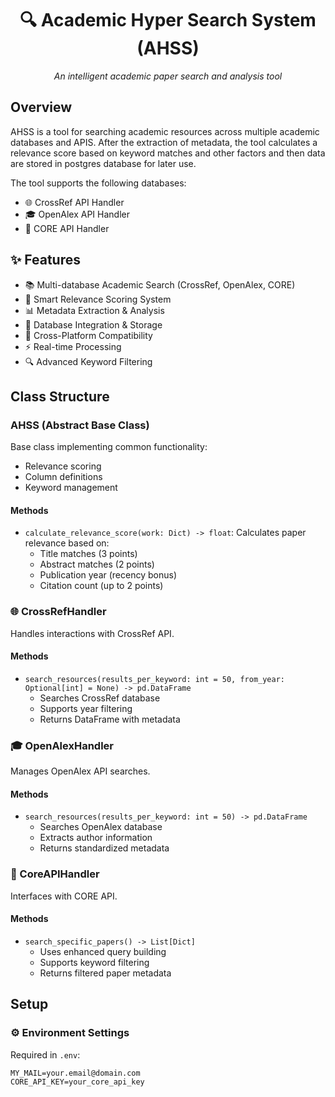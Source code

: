 <div align="center">

# 🔍 Academic Hyper Search System (AHSS)

*An intelligent academic paper search and analysis tool*

</div>

## Overview
AHSS is a tool for searching academic resources across multiple academic databases and APIS. After the extraction of metadata, the tool calculates a relevance score based on keyword matches and other factors and then data are stored in postgres database for later use. 

The tool supports the following databases:
- 🌐 CrossRef API Handler
- 🎓 OpenAlex API Handler
- 📖 CORE API Handler

## ✨ Features
- 📚 Multi-database Academic Search (CrossRef, OpenAlex, CORE)
- 🎯 Smart Relevance Scoring System
- 📊 Metadata Extraction & Analysis
- 💾 Database Integration & Storage
- 🔄 Cross-Platform Compatibility
- ⚡ Real-time Processing
- 🔍 Advanced Keyword Filtering

## Class Structure

### AHSS (Abstract Base Class)
Base class implementing common functionality:
- Relevance scoring
- Column definitions
- Keyword management

#### Methods
- `calculate_relevance_score(work: Dict) -> float`: Calculates paper relevance based on:
  - Title matches (3 points)
  - Abstract matches (2 points)
  - Publication year (recency bonus)
  - Citation count (up to 2 points)

### 🌐 CrossRefHandler
Handles interactions with CrossRef API.

#### Methods
- `search_resources(results_per_keyword: int = 50, from_year: Optional[int] = None) -> pd.DataFrame`
  - Searches CrossRef database
  - Supports year filtering
  - Returns DataFrame with metadata

### 🎓 OpenAlexHandler
Manages OpenAlex API searches.

#### Methods
- `search_resources(results_per_keyword: int = 50) -> pd.DataFrame`
  - Searches OpenAlex database
  - Extracts author information
  - Returns standardized metadata

### 📖 CoreAPIHandler
Interfaces with CORE API.

#### Methods
- `search_specific_papers() -> List[Dict]`
  - Uses enhanced query building
  - Supports keyword filtering
  - Returns filtered paper metadata

## Setup

### ⚙️ Environment Settings
Required in `.env`:
```env
MY_MAIL=your.email@domain.com
CORE_API_KEY=your_core_api_key